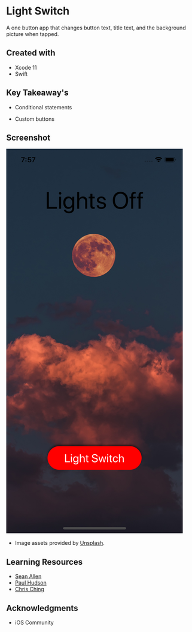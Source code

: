 # Light Switch

A one button app that changes button text, title text, and the background picture when tapped.

## Created with

* Xcode 11
* Swift

## Key Takeaway's

* Conditional statements

* Custom buttons


## Screenshot

![Image](img/ScreenShot.png)

* Image assets provided by [Unsplash](https://unsplash.com/).

## Learning Resources

* [Sean Allen](https://seanallen.teachable.com/courses)
* [Paul Hudson](https://www.hackingwithswift.com)
* [Chris Ching](https://codewithchris.com/)


## Acknowledgments

* iOS Community





